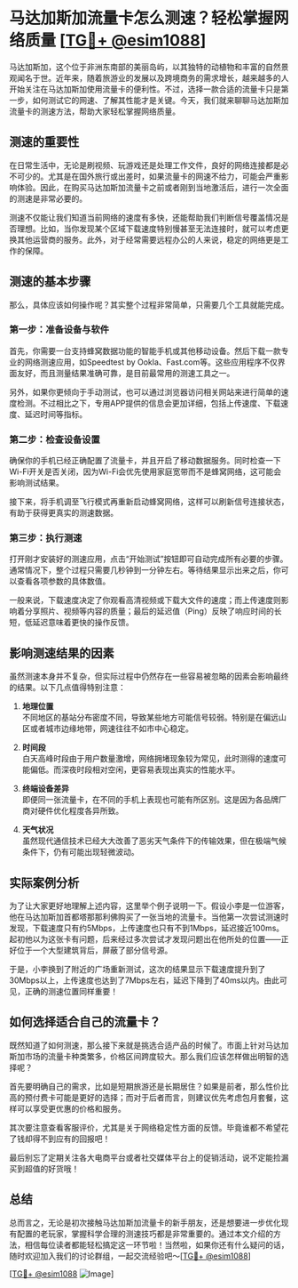 # 马达加斯加流量卡怎么测速？轻松掌握网络质量 [[TG💪+ @esim1088](https://t.me/s/esim1088)]

马达加斯加，这个位于非洲东南部的美丽岛屿，以其独特的动植物和丰富的自然景观闻名于世。近年来，随着旅游业的发展以及跨境商务的需求增长，越来越多的人开始关注在马达加斯加使用流量卡的便利性。不过，选择一款合适的流量卡只是第一步，如何测试它的网速、了解其性能才是关键。今天，我们就来聊聊马达加斯加流量卡的测速方法，帮助大家轻松掌握网络质量。

## 测速的重要性

在日常生活中，无论是刷视频、玩游戏还是处理工作文件，良好的网络连接都是必不可少的。尤其是在国外旅行或出差时，如果流量卡的网速不给力，可能会严重影响体验。因此，在购买马达加斯加流量卡之前或者刚到当地激活后，进行一次全面的测速是非常必要的。

测速不仅能让我们知道当前网络的速度有多快，还能帮助我们判断信号覆盖情况是否理想。比如，当你发现某个区域下载速度特别慢甚至无法连接时，就可以考虑更换其他运营商的服务。此外，对于经常需要远程办公的人来说，稳定的网络更是工作的保障。

## 测速的基本步骤

那么，具体应该如何操作呢？其实整个过程非常简单，只需要几个工具就能完成。

### 第一步：准备设备与软件

首先，你需要一台支持蜂窝数据功能的智能手机或其他移动设备。然后下载一款专业的网络测速应用，如Speedtest by Ookla、Fast.com等。这些应用程序不仅界面友好，而且测量结果准确可靠，是目前最常用的测速工具之一。

另外，如果你更倾向于手动测试，也可以通过浏览器访问相关网站来进行简单的速度检测。不过相比之下，专用APP提供的信息会更加详细，包括上传速度、下载速度、延迟时间等指标。

### 第二步：检查设备设置

确保你的手机已经正确配置了流量卡，并且开启了移动数据服务。同时检查一下Wi-Fi开关是否关闭，因为Wi-Fi会优先使用家庭宽带而不是蜂窝网络，这可能会影响测试结果。

接下来，将手机调至飞行模式再重新启动蜂窝网络，这样可以刷新信号连接状态，有助于获得更真实的测速数据。

### 第三步：执行测速

打开刚才安装好的测速应用，点击“开始测试”按钮即可自动完成所有必要的步骤。通常情况下，整个过程只需要几秒钟到一分钟左右。等待结果显示出来之后，你可以查看各项参数的具体数值。

一般来说，下载速度决定了你观看高清视频或下载大文件的速度；而上传速度则影响着分享照片、视频等内容的质量；最后的延迟值（Ping）反映了响应时间的长短，低延迟意味着更快的操作反馈。

## 影响测速结果的因素

虽然测速本身并不复杂，但实际过程中仍然存在一些容易被忽略的因素会影响最终的结果。以下几点值得特别注意：

1. **地理位置**  
   不同地区的基站分布密度不同，导致某些地方可能信号较弱。特别是在偏远山区或者城市边缘地带，网速往往不如市中心稳定。

2. **时间段**  
   白天高峰时段由于用户数量激增，网络拥堵现象较为常见，此时测得的速度可能偏低。而深夜时段相对空闲，更容易表现出真实的性能水平。

3. **终端设备差异**  
   即便同一张流量卡，在不同的手机上表现也可能有所区别。这是因为各品牌厂商对硬件优化程度各异所致。

4. **天气状况**  
   虽然现代通信技术已经大大改善了恶劣天气条件下的传输效果，但在极端气候条件下，仍有可能出现轻微波动。

## 实际案例分析

为了让大家更好地理解上述内容，这里举个例子说明一下。假设小李是一位游客，他在马达加斯加首都塔那那利佛购买了一张当地的流量卡。当他第一次尝试测速时发现，下载速度只有约5Mbps，上传速度也只有不到1Mbps，延迟接近100ms。起初他以为这张卡有问题，后来经过多次尝试才发现问题出在他所处的位置——正好位于一个大型建筑背后，屏蔽了部分信号源。

于是，小李换到了附近的广场重新测试，这次的结果显示下载速度提升到了30Mbps以上，上传速度也达到了7Mbps左右，延迟下降到了40ms以内。由此可见，正确的测速位置同样重要！

## 如何选择适合自己的流量卡？

既然知道了如何测速，那么接下来就是挑选合适产品的时候了。市面上针对马达加斯加市场的流量卡种类繁多，价格区间跨度较大。那么我们应该怎样做出明智的选择呢？

首先要明确自己的需求，比如是短期旅游还是长期居住？如果是前者，那么性价比高的预付费卡可能是更好的选择；而对于后者而言，则建议优先考虑包月套餐，这样可以享受更优惠的价格和服务。

其次要注意查看客服评价，尤其是关于网络稳定性方面的反馈。毕竟谁都不希望花了钱却得不到应有的回报吧！

最后别忘了定期关注各大电商平台或者社交媒体平台上的促销活动，说不定能捡漏买到超值的好货哦！

## 总结

总而言之，无论是初次接触马达加斯加流量卡的新手朋友，还是想要进一步优化现有配置的老玩家，掌握科学合理的测速技巧都是非常重要的。通过本文介绍的方法，相信每位读者都能轻松搞定这一环节啦！当然啦，如果你还有什么疑问的话，随时欢迎加入我们的讨论群组，一起交流经验吧～[[TG💪+ @esim1088](https://t.me/s/esim1088)]

[[TG💪+ @esim1088](https://t.me/s/esim1088) ![Image](https://i.postimg.cc/4NQfJmqS/Snipaste-2025-05-13-00-14-12.png)]